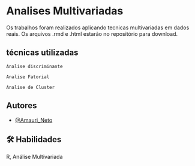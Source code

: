 
# Analises Multivariadas

Os trabalhos foram realizados aplicando tecnicas multivariadas em dados reais.
Os arquivos .rmd e .html estarão no repositório para download.

 



## técnicas utilizadas

`Analise discriminante` 

`Analise Fatorial` 

`Analise de Cluster` 


## Autores

- [@Amauri_Neto](https://github.com/Amauri-Neto)


## 🛠 Habilidades
R, Análise Multivariada

